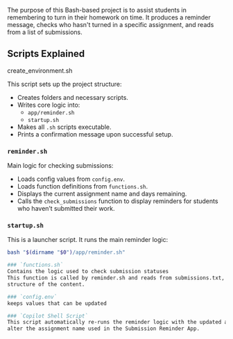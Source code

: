 The purpose of this Bash-based project is to assist students in remembering to turn in their homework on time. 
It produces a reminder message, checks who hasn't turned in a specific assignment, and reads from a list of submissions.

## Scripts Explained

 create_environment.sh

This script sets up the project structure:

- Creates folders and necessary scripts.
- Writes core logic into:
  - `app/reminder.sh`
  - `startup.sh`
- Makes all `.sh` scripts executable.
- Prints a confirmation message upon successful setup.

### `reminder.sh`

Main logic for checking submissions:

- Loads config values from `config.env`.
- Loads function definitions from `functions.sh`.
- Displays the current assignment name and days remaining.
- Calls the `check_submissions` function to display reminders for students who haven’t submitted their work.

### `startup.sh`

This is a launcher script. It runs the main reminder logic:
```bash
bash "$(dirname "$0")/app/reminder.sh"

### `functions.sh`
Contains the logic used to check submission statuses
This function is called by reminder.sh and reads from submissions.txt, skipping the header row because it contains only the
structure of the content.

### `config.env`
keeps values that can be updated

### `Copilot Shell Script`
This script automatically re-runs the reminder logic with the updated assignment name after allowing the user to interactively 
alter the assignment name used in the Submission Reminder App.
